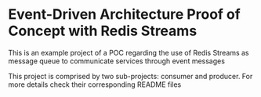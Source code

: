 # Event-Driven Architecture Proof of Concept with Redis Streams

This is an example project of a POC regarding the use of Redis Streams as message queue to communicate services through event messages

This project is comprised by two sub-projects: consumer and producer. For more details check their corresponding README files